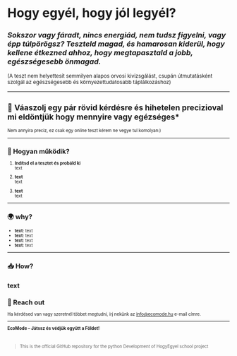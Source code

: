 # Hogy egyél, hogy jól legyél?

### *Sokszor vagy fáradt, nincs energiád, nem tudsz figyelni, vagy épp túlpörögsz? Teszteld magad, és hamarosan kiderül, hogy kellene étkezned ahhoz, hogy megtapasztald a jobb, egészségesebb önmagad.*
<small>(A teszt nem helyettesít semmilyen alapos orvosi kivizsgálást, csupán útmutatásként szolgál az egészségesebb és környezettudatosabb táplálkozáshoz)



---

## 🔑 **Váaszolj egy pár rövid kérdésre és hihetelen precizioval mi eldöntjük hogy mennyire vagy egézséges***
<small>Nem annyira preciz, ez csak egy online teszt kérem ne vegye tul komolyan:)

---

## 🎯 **Hogyan működik?**

1. **Indítsd el a tesztet és probáld ki**  
   text
   
2. **text**  
   text
3. **text**  
   text

---

## 🌍 **why?**

- **text**: text
- **text**: text
- **text**: text
- **text**: text

---

## 📥 **How?**

text
---

## 📧 **Reach out**

Ha kérdésed van vagy szeretnél többet megtudni, írj nekünk az [info@ecomode.hu](mailto:info@ecomode.hu) e-mail címre.

---

**EcoMode – Játssz és védjük együtt a Földet!**

<br>

> This is the official GitHub repository for the python Development of HogyEgyel school project 
